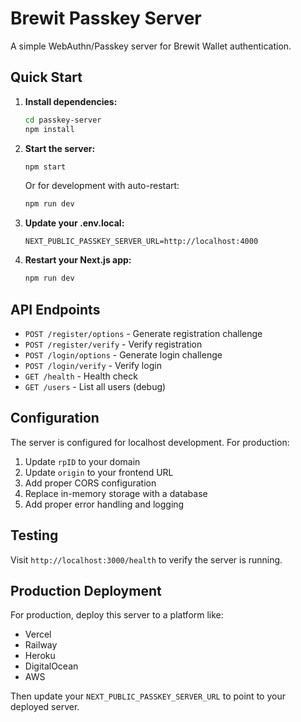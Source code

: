 # Brewit Passkey Server

A simple WebAuthn/Passkey server for Brewit Wallet authentication.

## Quick Start

1. **Install dependencies:**
   ```bash
   cd passkey-server
   npm install
   ```

2. **Start the server:**
   ```bash
   npm start
   ```
   
   Or for development with auto-restart:
   ```bash
   npm run dev
   ```

3. **Update your .env.local:**
   ```env
   NEXT_PUBLIC_PASSKEY_SERVER_URL=http://localhost:4000
   ```

4. **Restart your Next.js app:**
   ```bash
   npm run dev
   ```

## API Endpoints

- `POST /register/options` - Generate registration challenge
- `POST /register/verify` - Verify registration
- `POST /login/options` - Generate login challenge  
- `POST /login/verify` - Verify login
- `GET /health` - Health check
- `GET /users` - List all users (debug)

## Configuration

The server is configured for localhost development. For production:

1. Update `rpID` to your domain
2. Update `origin` to your frontend URL
3. Add proper CORS configuration
4. Replace in-memory storage with a database
5. Add proper error handling and logging

## Testing

Visit `http://localhost:3000/health` to verify the server is running.

## Production Deployment

For production, deploy this server to a platform like:
- Vercel
- Railway
- Heroku
- DigitalOcean
- AWS

Then update your `NEXT_PUBLIC_PASSKEY_SERVER_URL` to point to your deployed server.
